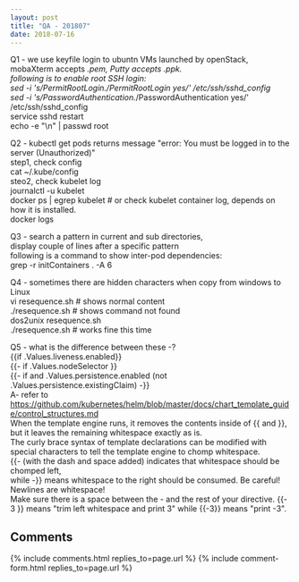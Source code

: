 ```yaml
---
layout: post
title: "QA - 201807"
date: 2018-07-16
---
```


Q1 -  we use keyfile login to ubuntn VMs launched by openStack,   
  mobaXterm accepts *.pem, Putty accepts *.ppk.    
  following is to enable root SSH login:   
sed -i 's/PermitRootLogin.*/PermitRootLogin yes/' /etc/ssh/sshd_config  
sed -i 's/PasswordAuthentication.*/PasswordAuthentication yes/' /etc/ssh/sshd_config  
service sshd restart  
echo -e "<rootPassword>\n<rootPassword>" | passwd root  
     
Q2 - kubectl get pods  returns message "error: You must be logged in to the server (Unauthorized)"  
step1, check config   
cat ~/.kube/config  
steo2, check kubelet log   
journalctl -u kubelet  
docker ps | egrep kubelet   # or check kubelet container log, depends on how it is installed.   
docker logs <container-id>  

Q3 - search a pattern in current and sub directories,   
     display couple of lines after a specific pattern   
     following is a command to show inter-pod dependencies:    
grep -r initContainers . -A 6   

Q4 - sometimes there are hidden characters when copy from windows to Linux   
vi resequence.sh   # shows normal content   
./resequence.sh    # shows command not found   
dos2unix resequence.sh     
./resequence.sh    # works fine this time   
   
Q5 - what is the difference between these -?   
 {{if .Values.liveness.enabled}}  
 {{- if .Values.nodeSelector }}  
 {{- if and .Values.persistence.enabled (not .Values.persistence.existingClaim) -}}  
A- refer to https://github.com/kubernetes/helm/blob/master/docs/chart_template_guide/control_structures.md   
When the template engine runs, it removes the contents inside of {{ and }}, but it leaves the remaining whitespace exactly as is.  
The curly brace syntax of template declarations can be modified with special characters to tell the template engine to chomp whitespace.   
{{- (with the dash and space added) indicates that whitespace should be chomped left,   
while -}} means whitespace to the right should be consumed. Be careful! Newlines are whitespace!  
Make sure there is a space between the - and the rest of your directive. {{- 3 }} means "trim left whitespace and print 3" while {{-3}} means "print -3". 

Comments
--------
{% include comments.html replies_to=page.url %}
{% include comment-form.html replies_to=page.url %}
